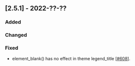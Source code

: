 ## [2.5.1] - 2022-??-??

### Added

### Changed

### Fixed

- element_blank() has no effect in theme legend_title [[#608](https://github.com/JetBrains/lets-plot/issues/608)].